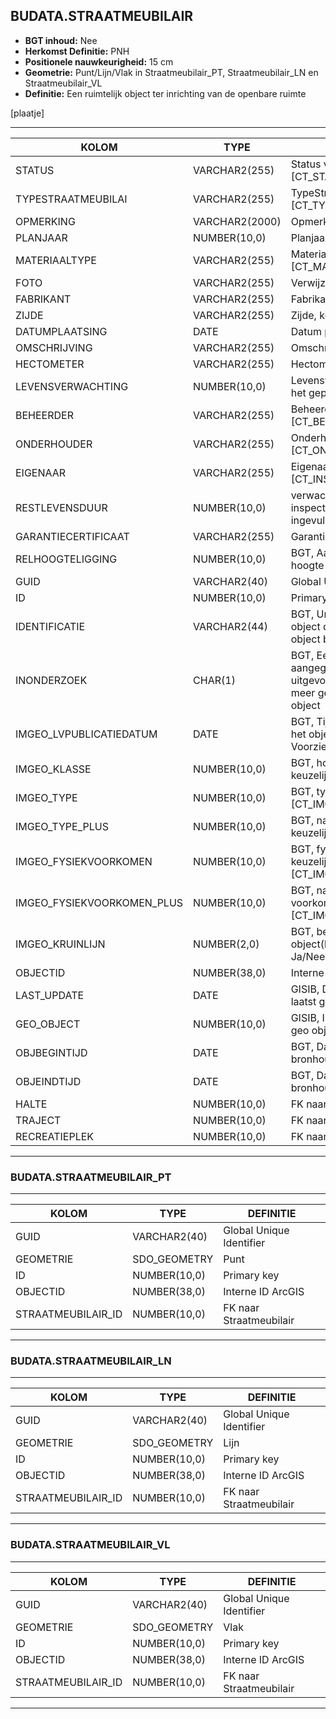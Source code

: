 ﻿## BUDATA.STRAATMEUBILAIR


* __BGT inhoud:__ Nee
* __Herkomst Definitie:__ PNH
* __Positionele nauwkeurigheid:__ 15 cm
* __Geometrie:__ Punt/Lijn/Vlak in Straatmeubilair_PT, Straatmeubilair_LN en Straatmeubilair_VL
* __Definitie:__ Een ruimtelijk object ter inrichting van de openbare ruimte

[plaatje]

***

|KOLOM                               |TYPE              |DEFINITIE|
|------                              |----              |-----    |
|STATUS                              |VARCHAR2(255)     |Status van de gegevens, keuzelijst [CT_STATUS]|
|TYPESTRAATMEUBILAI                  |VARCHAR2(255)     |TypeStraat meubilair, keuzelijst [CT_TYPE_STRAATMEUBILAIR]|
|OPMERKING                           |VARCHAR2(2000)    |Opmerking|
|PLANJAAR                            |NUMBER(10,0)      |Planjaar TODO|
|MATERIAALTYPE                       |VARCHAR2(255)     |Materiaalkeuze, keuzelijst [CT_MATERIAALTYPE]|
|FOTO                                |VARCHAR2(255)     |Verwijzing naar een Foto|
|FABRIKANT                           |VARCHAR2(255)     |Fabrikant|
|ZIJDE                               |VARCHAR2(255)     |Zijde, keuzelijst [CT_ZIJDE]|
|DATUMPLAATSING                      |DATE              |Datum plaatsing|
|OMSCHRIJVING                        |VARCHAR2(255)     |Omschrijving|
|HECTOMETER                          |VARCHAR2(255)     |Hectometrering|
|LEVENSVERWACHTING                   |NUMBER(10,0)      |Levensverwachting van het bord toen het geplaatst werd(jaren) TODO|
|BEHEERDER                           |VARCHAR2(255)     |Beheerder van het object, keuzelijst [CT_BEHEERDER]|
|ONDERHOUDER                         |VARCHAR2(255)     |Onderhouder van het object, keuzelijst [CT_ONDERHOUDER]|
|EIGENAAR                            |VARCHAR2(255)     |Eigenaar van het object, keuzelijst [CT_INSTANTIE]|
|RESTLEVENSDUUR                      |NUMBER(10,0)      |verwachte restlevensduur vanaf moment inspect (waar wordt inspectiedatum ingevuld?) TODO|
|GARANTIECERTIFICAAT                 |VARCHAR2(255)     |Garantie certificaat aanwezig|
|RELHOOGTELIGGING                    |NUMBER(10,0)      |BGT, Aanduiding voor de relatieve hoogte van het object|
|GUID                                |VARCHAR2(40)      |Global Unique Identifier|
|ID                                  |NUMBER(10,0)      |Primary Key|
|IDENTIFICATIE                       |VARCHAR2(44)      |BGT, Uniek identificatienummer voor het object dat onveranderlijk is zolang het object bestaat|
|INONDERZOEK                         |CHAR(1)           |BGT, Een aanduiding waarmee wordt aangegeven dat een onderzoek wordt uitgevoerd naar de juistheid van een of meer gegevens van het betreffende object|
|IMGEO_LVPUBLICATIEDATUM             |DATE              |BGT, Tijdstip waarop deze instantie van het object is opgenomen in de Landelijke Voorziening|
|IMGEO_KLASSE                        |NUMBER(10,0)      |BGT, hoofdclassificatie van het object, keuzelijst [CT_IMGEO_KLASSE]|
|IMGEO_TYPE                          |NUMBER(10,0)      |BGT, typering van het object, keuzelijst [CT_IMGEO_TYPE] |
|IMGEO_TYPE_PLUS                     |NUMBER(10,0)      |BGT, nadere typering van het object, keuzelijst [CT_IMGEO_TYPE_PLUS]|
|IMGEO_FYSIEKVOORKOMEN               |NUMBER(10,0)      |BGT, fysieke voorkomen van het object, keuzelijst [CT_IMGEO_FYSIEKVOORKOMEN]|
|IMGEO_FYSIEKVOORKOMEN_PLUS          |NUMBER(10,0)      |BGT, nadere typering van het fysieke voorkomen van het object, keuzelijst [CT_IMGEO_FYSIEKVOORKOMEN_PLUS]|
|IMGEO_KRUINLIJN                     |NUMBER(2,0)       |BGT, bestaat er een verwijzing naarhet object(lijn) dat de kruinlijn beschrijft: Ja/Nee [CT_JA_NEE] |
|OBJECTID                            |NUMBER(38,0)      |Interne ID ArcGIS|
|LAST_UPDATE                         |DATE              |GISIB, Datum waarop het object voor het laatst gewijzigd is in GISIB|
|GEO_OBJECT                          |NUMBER(10,0)      |GISIB, Interne ID van gekoppeld Gisib geo object|
|OBJBEGINTIJD                        |DATE              |BGT, Datum waarop het object bij de bronhouder is ontstaan|
|OBJEINDTIJD                         |DATE              |BGT, Datum waarop het object bij de bronhouder niet meer geldig is|
|HALTE                               |NUMBER(10,0)      |FK naar Halte
|TRAJECT                             |NUMBER(10,0)      |FK naar Traject|
|RECREATIEPLEK                       |NUMBER(10,0)      |FK naar Recreatieplek|


***

### BUDATA.STRAATMEUBILAIR_PT

***

|KOLOM                               |TYPE              |DEFINITIE|
|------                              |----              |-----    |
|GUID                                |VARCHAR2(40)      |Global Unique Identifier|
|GEOMETRIE                           |SDO_GEOMETRY      |Punt|
|ID                                 |NUMBER(10,0)      |Primary key|
|OBJECTID                            |NUMBER(38,0)   |Interne ID ArcGIS|
|STRAATMEUBILAIR_ID                    |NUMBER(10,0)    |FK naar Straatmeubilair|


***

### BUDATA.STRAATMEUBILAIR_LN

***

|KOLOM                               |TYPE              |DEFINITIE|
|------                              |----              |-----    |
|GUID                                |VARCHAR2(40)      |Global Unique Identifier|
|GEOMETRIE                           |SDO_GEOMETRY      |Lijn|
|ID                                 |NUMBER(10,0)      |Primary key|
|OBJECTID                            |NUMBER(38,0)   |Interne ID ArcGIS|
|STRAATMEUBILAIR_ID                    |NUMBER(10,0)    |FK naar Straatmeubilair|


***

### BUDATA.STRAATMEUBILAIR_VL

***

|KOLOM                               |TYPE              |DEFINITIE|
|------                              |----              |-----    |
|GUID                                |VARCHAR2(40)      |Global Unique Identifier|
|GEOMETRIE                           |SDO_GEOMETRY      |Vlak|
|ID                                 |NUMBER(10,0)      |Primary key|
|OBJECTID                            |NUMBER(38,0)   |Interne ID ArcGIS|
|STRAATMEUBILAIR_ID                    |NUMBER(10,0)    |FK naar Straatmeubilair|


***

